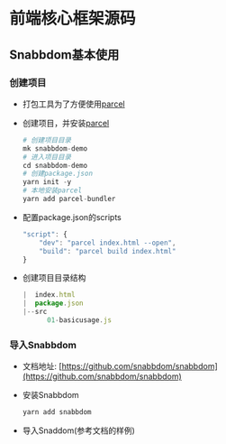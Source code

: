 # 前端核心框架源码

## Snabbdom基本使用

### 创建项目

- 打包工具为了方便使用[parcel](https://github.com/parcel-bundler/parcel)
- 创建项目，并安装[parcel](https://github.com/parcel-bundler/parcel)
  
  ```python
  # 创建项目目录
  mk snabbdom-demo
  # 进入项目目录
  cd snabbdom-demo
  # 创建package.json
  yarn init -y
  # 本地安装parcel
  yarn add parcel-bundler
  ```

- 配置package.json的scripts
  
  ```js
  "script": {
      "dev": "parcel index.html --open",
      "build": "parcel build index.html"
  }
  ```

- 创建项目目录结构

  ```js
  |  index.html
  |  package.json
  |--src
        01-basicusage.js
  ```

### 导入Snabbdom

- 文档地址: [https://github.com/snabbdom/snabbdom](https://github.com/snabbdom/snabbdom)
- 安装Snabbdom
  
  ```js
  yarn add snabbdom
  ```

- 导入Snaddom(参考文档的样例)
